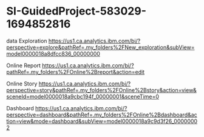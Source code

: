 # SI-GuidedProject-583029-1694852816

data Exploration 
https://us1.ca.analytics.ibm.com/bi/?perspective=explore&pathRef=.my_folders%2FNew_exploration&subView=model0000018a8dfcc836_00000000

Online Report
https://us1.ca.analytics.ibm.com/bi/?pathRef=.my_folders%2FOnline%2Breport&action=edit

Online Story
https://us1.ca.analytics.ibm.com/bi/?perspective=story&pathRef=.my_folders%2FOnline%2Bstory&action=view&sceneId=model0000018a9cbc194f_00000001&sceneTime=0

Dashboard 
https://us1.ca.analytics.ibm.com/bi/?perspective=dashboard&pathRef=.my_folders%2FOnline%2Bdashboard&action=view&mode=dashboard&subView=model0000018a9c9d3f26_00000002
